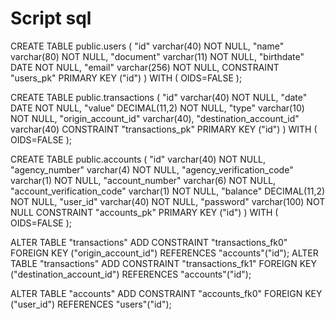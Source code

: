 # Script sql

CREATE TABLE public.users (
	"id" varchar(40) NOT NULL,
	"name" varchar(80) NOT NULL,
	"document" varchar(11) NOT NULL,
	"birthdate" DATE NOT NULL,
	"email" varchar(256) NOT NULL,
	CONSTRAINT "users_pk" PRIMARY KEY ("id")
) WITH (
  OIDS=FALSE
);

CREATE TABLE public.transactions (
	"id" varchar(40) NOT NULL,
	"date" DATE NOT NULL,
	"value" DECIMAL(11,2) NOT NULL,
	"type" varchar(10) NOT NULL,
	"origin_account_id" varchar(40),
	"destination_account_id" varchar(40)
	CONSTRAINT "transactions_pk" PRIMARY KEY ("id")
) WITH (
  OIDS=FALSE
);

CREATE TABLE public.accounts (
	"id" varchar(40) NOT NULL,
	"agency_number" varchar(4) NOT NULL,
	"agency_verification_code" varchar(1) NOT NULL,
	"account_number" varchar(6) NOT NULL,
	"account_verification_code" varchar(1) NOT NULL,
	"balance" DECIMAL(11,2) NOT NULL,
	"user_id" varchar(40) NOT NULL,
	"password" varchar(100) NOT NULL
	CONSTRAINT "accounts_pk" PRIMARY KEY ("id")
) WITH (
  OIDS=FALSE
);

ALTER TABLE "transactions" ADD CONSTRAINT "transactions_fk0" FOREIGN KEY ("origin_account_id") REFERENCES "accounts"("id");
ALTER TABLE "transactions" ADD CONSTRAINT "transactions_fk1" FOREIGN KEY ("destination_account_id") REFERENCES "accounts"("id");

ALTER TABLE "accounts" ADD CONSTRAINT "accounts_fk0" FOREIGN KEY ("user_id") REFERENCES "users"("id");
